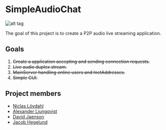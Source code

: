 # SimpleAudioChat

![alt tag](https://github.com/NiclasLovdahl/SimpleAudioChat/raw/master/SimpleAudioChat.jpg)

The goal of this project is to create a P2P audio live streaming application.

## Goals
1. ~~Create a application accepting and sending connection requests.~~
2. ~~Live audio duplex stream.~~
3. ~~MainServer handling online users and InetAddresses.~~
4. ~~Simple GUI.~~

## Project members
- [Niclas Lövdahl](https://github.com/NiclasLovdahl)
- [Alexander Ljungqvist](https://github.com/alqancool)
- [David Jaenson](https://github.com/davidjaenson)
- [Jacob Hegelund](https://github.com/JHegelund)


